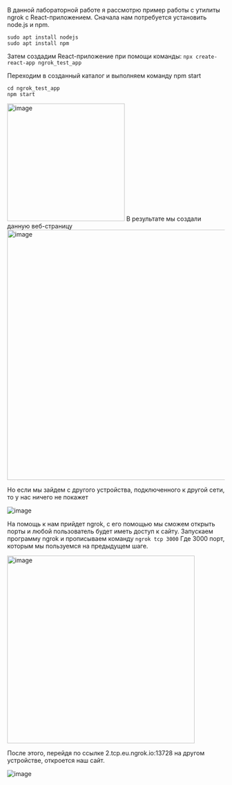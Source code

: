 В данной лабораторной работе я рассмотрю пример работы с утилиты ngrok с React-приложением.
Сначала нам потребуется установить node.js и npm.

``` 
sudo apt install nodejs 
sudo apt install npm 
```

Затем создaдим React-приложение при помощи команды:
 ``` npx create-react-app ngrok_test_app ```
 
 Переходим в созданный каталог и выполняем команду npm start
 ``` 
 cd ngrok_test_app 
 npm start 
 ```
 
 <img width="272" alt="image" src="https://user-images.githubusercontent.com/99497212/170045485-5bfa71a4-1985-4360-9655-2fdb1d2212c3.png">
 В результате мы создали данную веб-страницу
 
 <img width="579" alt="image" src="https://user-images.githubusercontent.com/99497212/170045670-f763cc3a-985b-423a-800d-b0629cb4c102.png">

Но если мы зайдем с другого устройства, подключенного к другой сети, то у нас ничего не покажет

![image](https://user-images.githubusercontent.com/99497212/170046079-820f7ff4-c864-4729-a45d-271e5ec78a15.png)

На помощь к нам прийдет ngrok, с его помощью мы сможем открыть порты и любой пользователь будет иметь доступ к сайту.
Запускаем программу ngrok и прописываем команду 
``` ngrok tcp 3000 ```
Где 3000 порт, которым мы пользуемся на предыдущем шаге.

<img width="434" alt="image" src="https://user-images.githubusercontent.com/99497212/170046712-5c06e789-42b7-46c7-9252-e84f4b9fff5e.png">

После этого, перейдя по ссылке 2.tcp.eu.ngrok.io:13728 на другом устройстве, откроется наш сайт.

![image](https://user-images.githubusercontent.com/99497212/170047099-d331ab0c-321e-40d1-b16b-9789e48eb6b4.png)
